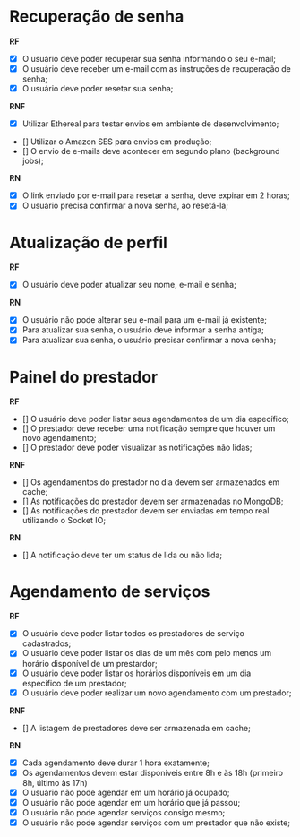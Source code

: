 # Recuperação de senha

**RF**
- [x] O usuário deve poder recuperar sua senha informando o seu e-mail;
- [x] O usuário deve receber um e-mail com as instruções de recuperação de senha;
- [x] O usuário deve poder resetar sua senha;

**RNF**
- [x] Utilizar Ethereal para testar envios em ambiente de desenvolvimento;
- [] Utilizar o Amazon SES para envios em produção;
- [] O envio de e-mails deve acontecer em segundo plano (background jobs);

**RN**
- [x] O link enviado por e-mail para resetar a senha, deve expirar em 2 horas;
- [x] O usuário precisa confirmar a nova senha, ao resetá-la;

# Atualização de perfil

**RF**
- [x] O usuário deve poder atualizar seu nome, e-mail e senha;

**RN**
- [x] O usuário não pode alterar seu e-mail para um e-mail já existente;
- [x] Para atualizar sua senha, o usuário deve informar a senha antiga;
- [x] Para atualizar sua senha, o usuário precisar confirmar a nova senha;

# Painel do prestador

**RF**
- [] O usuário deve poder listar seus agendamentos de um dia específico;
- [] O prestador deve receber uma notificação sempre que houver um novo agendamento;
- [] O prestador deve poder visualizar as notificações não lidas;

**RNF**
- [] Os agendamentos do prestador no dia devem ser armazenados em cache;
- [] As notificações do prestador devem ser armazenadas no MongoDB;
- [] As notificações do prestador devem ser enviadas em tempo real utilizando o Socket IO;

**RN**
- [] A notificação deve ter um status de lida ou não lida;

# Agendamento de serviços

**RF**
- [x] O usuário deve poder listar todos os prestadores de serviço cadastrados;
- [x] O usuário deve poder listar os dias de um mês com pelo menos um horário disponível de um prestardor;
- [x] O usuário deve poder listar os horários disponíveis em um dia específico de um prestador;
- [x] O usuário deve poder realizar um novo agendamento com um prestador;

**RNF**
- [] A listagem de prestadores deve ser armazenada em cache;

**RN**
- [x] Cada agendamento deve durar 1 hora exatamente;
- [x] Os agendamentos devem estar disponíveis entre 8h e às 18h (primeiro 8h, último às 17h)
- [x] O usuário não pode agendar em um horário já ocupado;
- [x] O usuário não pode agendar em um horário que já passou;
- [x] O usuário não pode agendar serviços consigo mesmo;
- [x] O usuário não pode agendar serviços com um prestador que não existe;
